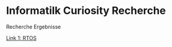 # Informatilk Curiosity Recherche
 Recherche Ergebnisse


[Link 1: RTOS](https://www.geeksforgeeks.org/real-time-operating-system-rtos/)
